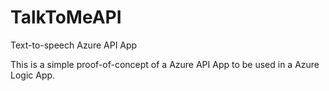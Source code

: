 # TalkToMeAPI
Text-to-speech Azure API App

This is a simple proof-of-concept of a Azure API App to be used in a Azure Logic App.
